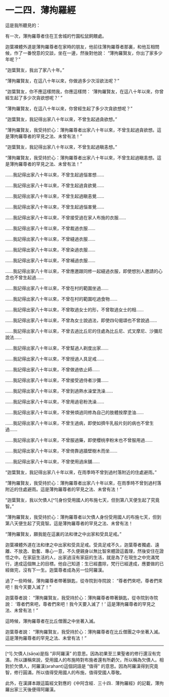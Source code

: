 # 一二四．薄拘羅經

這是我所聽見的：

有一次，薄拘羅尊者住在王舍城的竹園松鼠飼餵處。

迦葉裸體外道是薄拘羅尊者在家時的朋友，他前往薄拘羅尊者那裏，和他互相問候，作了一番悅意的交談，坐在一邊，然後對他說： “薄拘羅賢友，你出了家多少年呢？”

“迦葉賢友，我出了家八十年。”

“薄拘羅賢友，在這八十年以來，你做過多少次淫欲法呢？”

“迦葉賢友，你不應這樣問我，你應這樣問： ‘薄拘羅賢友，在這八十年以來，你曾經生起了多少次貪欲想呢？’ ”

“薄拘羅賢友，在這八十年以來，你曾經生起了多少次貪欲想呢？”

“迦葉賢友，我記得出家八十年以來，不曾生起過貪欲想。”

“薄拘羅賢友，我受持於心：薄拘羅尊者出家八十年以來，不曾生起過貪欲想。這是薄拘羅尊者的罕見之法、未曾有法！”

“迦葉賢友，我記得出家八十年以來，不曾生起過瞋恚想。”

“薄拘羅賢友，我受持於心：薄拘羅尊者出家八十年以來，不曾生起過瞋恚想。這是薄拘羅尊者的罕見之法、未曾有法！”

……我記得出家八十年以來，不曾生起過惱害想……

……我記得出家八十年以來，不曾生起過貪欲覺……

……我記得出家八十年以來，不曾生起過瞋恚覺……

……我記得出家八十年以來，不曾生起過惱害覺……

……我記得出家八十年以來，不曾接受過在家人布施的衣服……

……我記得出家八十年以來，不曾裁過衣服……

……我記得出家八十年以來，不曾縫過衣服……

……我記得出家八十年以來，不曾染過衣服……

……我記得出家八十年以來，不曾補過衣服……

……我記得出家八十年以來，不曾應邀跟同修一起縫過衣服，即使想別人邀請的心念也不曾生起過……

……我記得出家八十年以來，不曾在村的範圍坐過……

……我記得出家八十年以來，不曾在村的範圍吃過食物……

……我記得出家八十年以來，不曾取過女士的形，不曾取過女士的相……

……我記得出家八十年以來，不曾為女士說過法，即使四句偈頌也不曾說過……

……我記得出家八十年以來，不曾去過比丘尼的住處為比丘尼、式叉摩尼、沙彌尼說法……

……我記得出家八十年以來，不曾幫過人剃度出家……

……我記得出家八十年以來，不曾授過人具足戒……

……我記得出家八十年以來，不曾做過依止師……

……我記得出家八十年以來，不曾接受過侍者沙彌……

……我記得出家八十年以來，不曾到過熱水澡堂洗澡……

……我記得出家八十年以來，不曾用過皂粉洗澡……

……我記得出家八十年以來，不曾勞煩過同修為自己的肢體按摩塗油……

……我記得出家八十年以來，不曾生過病，即使如擠牛乳般片刻的病也不曾生過……

……我記得出家八十年以來，不曾服過藥，即使櫻桃李粉末也不曾服用過……

……我記得出家八十年以來，不曾倚靠過牆壁樹木而坐……

……我記得出家八十年以來，不曾使用過床舖……

“迦葉賢友，我記得出家八十年以來，在雨季時不曾到過村落附近的住處避雨。”

“薄拘羅賢友，我受持於心：薄拘羅尊者出家八十年以來，在雨季時不曾到過村落附近的住處避雨。這是薄拘羅尊者的罕見之法、未曾有法！”

“迦葉賢友，我以欠債人[^1]身份受用國人的布施七天，但到第八天便生起了究竟智。”

“薄拘羅賢友，我受持於心：薄拘羅尊者以欠債人身份受用國人的布施七天，但到第八天便生起了究竟智。這是薄拘羅尊者的罕見之法、未曾有法！

“薄拘羅賢友，願我能在這裏的法和律之中出家和受具足戒。”

迦葉裸體外道在法和律之中出家和受具足戒。受具足戒不久，迦葉尊者獨處、遠離、不放逸、勤奮、專心一意，不久便親身以無比智來體證這義理，然後安住在證悟之中。在家庭生活的人，出家過沒有家庭的生活，就是為了在現生之中完滿梵行，達成這個無上的目標。他自己知道：生已經盡除，梵行已經達成，應要做的已經做完，沒有下一生。迦葉尊者成為另一位阿羅漢。

過了一些時候，薄拘羅尊者帶著鎖匙，從寺院到寺院說： “尊者們來吧，尊者們來吧！我今天要入滅了！”

迦葉尊者說： “薄拘羅賢友，我受持於心：薄拘羅尊者帶著鎖匙，從寺院到寺院說： ‘尊者們來吧，尊者們來吧！我今天要入滅了！’ 這是薄拘羅尊者的罕見之法、未曾有法！”

這時候，薄拘羅尊者在比丘僧團之中坐著入滅。

迦葉尊者說： “薄拘羅賢友，我受持於心：薄拘羅尊者在比丘僧團之中坐著入滅。這是薄拘羅尊者的罕見之法、未曾有法！”

---

[^1].欠債人(s&#257;&#7751;a)是指 “非阿羅漢” 的意思。因為初果至三果聖者的修行還沒有完滿，所以謙稱來說，受用國人的布施時對布施者還有所虧欠，所以稱為欠債人。相對於欠債人，阿羅漢(arahant)這個詞語是 “值得” 的意思。因為阿羅漢得到究竟智，修行圓滿，所以值得受用國人的布施，值得受國人尊敬。

此外，在漢譯本跟這篇經文對應的《中阿含經．三十四．薄拘羅經》的記載，薄拘羅出家三天後便得阿羅漢。 

